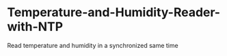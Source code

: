 # Temperature-and-Humidity-Reader-with-NTP
Read temperature and humidity in a synchronized same time
